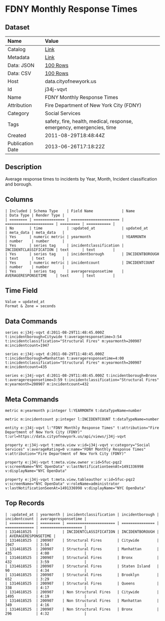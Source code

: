 # FDNY Monthly Response Times

## Dataset

| Name | Value |
| :--- | :---- |
| Catalog | [Link](https://catalog.data.gov/dataset/fdny-monthly-response-times-91c61) |
| Metadata | [Link](https://data.cityofnewyork.us/api/views/j34j-vqvt) |
| Data: JSON | [100 Rows](https://data.cityofnewyork.us/api/views/j34j-vqvt/rows.json?max_rows=100) |
| Data: CSV | [100 Rows](https://data.cityofnewyork.us/api/views/j34j-vqvt/rows.csv?max_rows=100) |
| Host | data.cityofnewyork.us |
| Id | j34j-vqvt |
| Name | FDNY Monthly Response Times |
| Attribution | Fire Department of New York City (FDNY) |
| Category | Social Services |
| Tags | safety, fire, health, medical, response, emergency, emergencies, time |
| Created | 2011-08-29T18:48:44Z |
| Publication Date | 2013-06-26T17:18:22Z |

## Description

Average response times to incidents by Year, Month, Incident classification and borough.

## Columns

```ls
| Included | Schema Type    | Field Name             | Name                   | Data Type | Render Type |
| ======== | ============== | ====================== | ====================== | ========= | =========== |
| No       | time           | :updated_at            | updated_at             | meta_data | meta_data   |
| Yes      | numeric metric | yearmonth              | YEARMONTH              | number    | number      |
| Yes      | series tag     | incidentclassification | INCIDENTCLASSIFICATION | text      | text        |
| Yes      | series tag     | incidentborough        | INCIDENTBOROUGH        | text      | text        |
| Yes      | numeric metric | incidentcount          | INCIDENTCOUNT          | number    | number      |
| Yes      | series tag     | averageresponsetime    | AVERAGERESPONSETIME    | text      | text        |
```

## Time Field

```ls
Value = updated_at
Format & Zone = seconds
```

## Data Commands

```ls
series e:j34j-vqvt d:2011-08-29T11:48:45.000Z t:incidentborough=Citywide t:averageresponsetime=3:54 t:incidentclassification="Structural Fires" m:yearmonth=200907 m:incidentcount=1947

series e:j34j-vqvt d:2011-08-29T11:48:45.000Z t:incidentborough=Manhattan t:averageresponsetime=4:00 t:incidentclassification="Structural Fires" m:yearmonth=200907 m:incidentcount=435

series e:j34j-vqvt d:2011-08-29T11:48:45.000Z t:incidentborough=Bronx t:averageresponsetime=3:59 t:incidentclassification="Structural Fires" m:yearmonth=200907 m:incidentcount=432
```

## Meta Commands

```ls
metric m:yearmonth p:integer l:YEARMONTH t:dataTypeName=number

metric m:incidentcount p:integer l:INCIDENTCOUNT t:dataTypeName=number

entity e:j34j-vqvt l:"FDNY Monthly Response Times" t:attribution="Fire Department of New York City (FDNY)" t:url=https://data.cityofnewyork.us/api/views/j34j-vqvt

property e:j34j-vqvt t:meta.view v:id=j34j-vqvt v:category="Social Services" v:averageRating=0 v:name="FDNY Monthly Response Times" v:attribution="Fire Department of New York City (FDNY)"

property e:j34j-vqvt t:meta.view.owner v:id=5fuc-pqz2 v:screenName="NYC OpenData" v:lastNotificationSeenAt=1491336998 v:displayName="NYC OpenData"

property e:j34j-vqvt t:meta.view.tableauthor v:id=5fuc-pqz2 v:screenName="NYC OpenData" v:roleName=administrator v:lastNotificationSeenAt=1491336998 v:displayName="NYC OpenData"
```

## Top Records

```ls
| :updated_at | yearmonth | incidentclassification | incidentborough | incidentcount | averageresponsetime | 
| =========== | ========= | ====================== | =============== | ============= | =================== | 
| 1314618525  |           | INCIDENTCLASSIFICATION | INCIDENTBOROUGH |               | AVERAGERESPONSETIME | 
| 1314618525  | 200907    | Structural Fires       | Citywide        | 1947          | 3:54                | 
| 1314618525  | 200907    | Structural Fires       | Manhattan       | 435           | 4:00                | 
| 1314618525  | 200907    | Structural Fires       | Bronx           | 432           | 3:59                | 
| 1314618525  | 200907    | Structural Fires       | Staten Island   | 90            | 4:34                | 
| 1314618525  | 200907    | Structural Fires       | Brooklyn        | 652           | 3:29                | 
| 1314618525  | 200907    | Structural Fires       | Queens          | 338           | 4:17                | 
| 1314618525  | 200907    | Non Structural Fires   | Citywide        | 1495          | 4:19                | 
| 1314618525  | 200907    | Non Structural Fires   | Manhattan       | 349           | 4:16                | 
| 1314618525  | 200907    | Non Structural Fires   | Bronx           | 296           | 4:32                | 
```